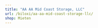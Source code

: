 ```yaml
---
title: "AA AA Mid Coast Storage, LLC"
url: /biloxi/aa-aa-mid-coast-storage-llc/
shop: Mieten
---
```


